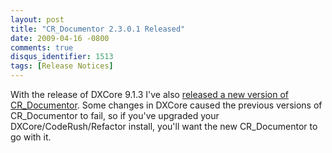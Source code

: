 ```yaml
---
layout: post
title: "CR_Documentor 2.3.0.1 Released"
date: 2009-04-16 -0800
comments: true
disqus_identifier: 1513
tags: [Release Notices]
---
```

With the release of DXCore 9.1.3 I've also [released a new version of
CR\_Documentor](http://cr-documentor.googlecode.com). Some changes in
DXCore caused the previous versions of CR\_Documentor to fail, so if
you've upgraded your DXCore/CodeRush/Refactor install, you'll want the
new CR\_Documentor to go with it.

